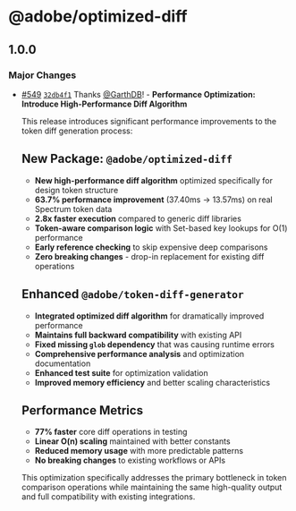 # @adobe/optimized-diff

## 1.0.0

### Major Changes

- [#549](https://github.com/adobe/spectrum-tokens/pull/549) [`32db4f1`](https://github.com/adobe/spectrum-tokens/commit/32db4f1de2c6895b2fca7144add7978b751c87a0) Thanks [@GarthDB](https://github.com/GarthDB)! - **Performance Optimization: Introduce High-Performance Diff Algorithm**

  This release introduces significant performance improvements to the token diff generation process:

  ## New Package: `@adobe/optimized-diff`
  - **New high-performance diff algorithm** optimized specifically for design token structure
  - **63.7% performance improvement** (37.40ms → 13.57ms) on real Spectrum token data
  - **2.8x faster execution** compared to generic diff libraries
  - **Token-aware comparison logic** with Set-based key lookups for O(1) performance
  - **Early reference checking** to skip expensive deep comparisons
  - **Zero breaking changes** - drop-in replacement for existing diff operations

  ## Enhanced `@adobe/token-diff-generator`
  - **Integrated optimized diff algorithm** for dramatically improved performance
  - **Maintains full backward compatibility** with existing API
  - **Fixed missing `glob` dependency** that was causing runtime errors
  - **Comprehensive performance analysis** and optimization documentation
  - **Enhanced test suite** for optimization validation
  - **Improved memory efficiency** and better scaling characteristics

  ## Performance Metrics
  - **77% faster** core diff operations in testing
  - **Linear O(n) scaling** maintained with better constants
  - **Reduced memory usage** with more predictable patterns
  - **No breaking changes** to existing workflows or APIs

  This optimization specifically addresses the primary bottleneck in token comparison operations while maintaining the same high-quality output and full compatibility with existing integrations.
